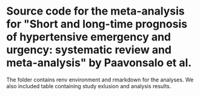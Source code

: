 # Source code for the meta-analysis for "Short and long-time prognosis of hypertensive emergency and urgency: systematic review and meta-analysis" by Paavonsalo et al.

The folder contains renv environment and rmarkdown for the analyses. We also included table containing study exlusion and analysis results.

